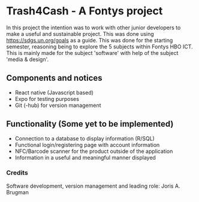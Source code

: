 # Trash4Cash - A Fontys project

In this project the intention was to work with other junior developers to make a useful and sustainable project. This was done using
https://sdgs.un.org/goals as a guide. This was done for the starting semester, reasoning being to explore the 5 subjects within Fontys HBO ICT.
This is mainly made for the subject 'software' with help of the subject 'media & design'.

## Components and notices

- React native (Javascript based)
- Expo for testing purposes
- Git (-hub) for version management

## Functionality (Some yet to be implemented)

- Connection to a database to display information (R/SQL)
- Functional login/registering page with account information
- NFC/Barcode scanner for the product outside of the application
- Information in a useful and meaningful manner displayed

### Credits

Software development, version management and leading role: Joris A. Brugman